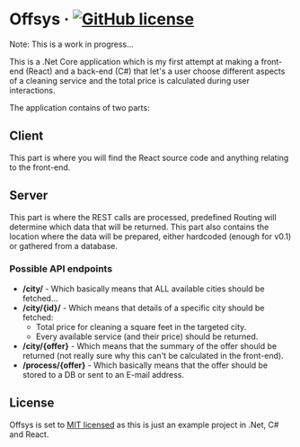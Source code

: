 # Offsys &middot; [![GitHub license](https://img.shields.io/badge/license-MIT-blue.svg)](https://github.com/goldenmaza/offsys/blob/master/LICENSE.md)

Note: This is a work in progress...

This is a .Net Core application which is my first attempt at making a front-end (React) and
a back-end (C#) that let's a user choose different aspects of a cleaning service and the total
price is calculated during user interactions.

The application contains of two parts:


## Client

This part is where you will find the React source code and anything relating to the front-end.


## Server

This part is where the REST calls are processed, predefined Routing will determine which data
that will be returned. This part also contains the location where the data will be prepared, either
hardcoded (enough for v0.1) or gathered from a database.


### Possible API endpoints

* **/city/** - Which basically means that ALL available cities should be fetched...
* **/city/{id}/** - Which means that details of a specific city should be fetched:
  * Total price for cleaning a square feet in the targeted city.
  * Every available service (and their price) should be returned.
* **/city/{offer}** - Which means that the summary of the offer should be returned (not really sure why this can't be calculated in the front-end).
* **/process/{offer}** - Which basically means that the offer should be stored to a DB or sent to an E-mail address.

## License

Offsys is set to [MIT licensed](./LICENSE) as this is just an example project in .Net, C# and React.
